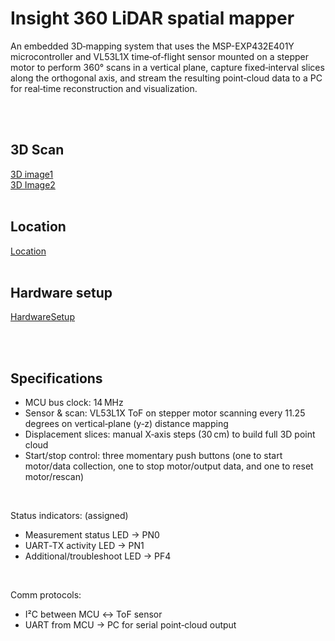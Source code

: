 # Insight 360 LiDAR spatial mapper

An embedded 3D‐mapping system that uses the MSP-EXP432E401Y microcontroller and VL53L1X time‑of‑flight sensor mounted on a stepper motor to perform 360° scans in a vertical plane, capture fixed‑interval slices along the orthogonal axis, and stream the resulting point‑cloud data to a PC for real‑time reconstruction and visualization.

<br><br>

## 3D Scan

[3D image1](../ToF360%20LiDAR%20Spatial%20Mapper/Images/scan_image1.png)
<br>
[3D Image2](/Images/scan_image2.png)
<br>
<br>

## Location

[Location](/Images/hallwayImage.png)
<br><br>

## Hardware setup

[HardwareSetup](/Images/hardware_image.png)

<br><br>

## Specifications

- MCU bus clock: 14 MHz
- Sensor & scan: VL53L1X ToF on stepper motor scanning every 11.25 degrees on vertical‑plane (y‑z) distance mapping
- Displacement slices: manual X‑axis steps (30 cm) to build full 3D point cloud
- Start/stop control: three momentary push buttons (one to start motor/data collection, one to stop motor/output data, and one to reset motor/rescan)

<br>

Status indicators: (assigned)

- Measurement status LED → PN0
- UART‑TX activity LED → PN1
- Additional/troubleshoot LED → PF4

<br>

Comm protocols:

- I²C between MCU ↔ ToF sensor
- UART from MCU → PC for serial point‑cloud output
